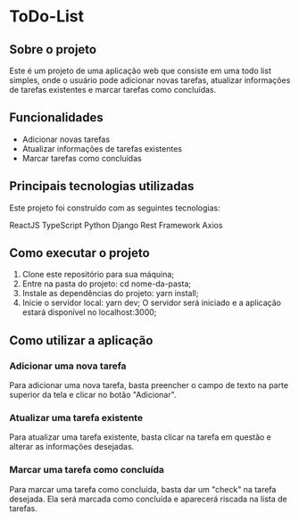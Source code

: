 # ToDo-List
## Sobre o projeto
Este é um projeto de uma aplicação web que consiste em uma todo list simples, onde o usuário pode adicionar novas tarefas, atualizar informações de tarefas existentes e marcar tarefas como concluídas.

## Funcionalidades
- Adicionar novas tarefas
- Atualizar informações de tarefas existentes
- Marcar tarefas como concluídas

## Principais tecnologias utilizadas
Este projeto foi construído com as seguintes tecnologias:

ReactJS
TypeScript
Python
Django Rest Framework
Axios

## Como executar o projeto

1. Clone este repositório para sua máquina;
2. Entre na pasta do projeto: cd nome-da-pasta;
3. Instale as dependências do projeto: yarn install;
4. Inicie o servidor local: yarn dev;
O servidor será iniciado e a aplicação estará disponível no localhost:3000;

## Como utilizar a aplicação
### Adicionar uma nova tarefa
Para adicionar uma nova tarefa, basta preencher o campo de texto na parte superior da tela e clicar no botão "Adicionar".

### Atualizar uma tarefa existente
Para atualizar uma tarefa existente, basta clicar na tarefa em questão e alterar as informações desejadas.

### Marcar uma tarefa como concluída
Para marcar uma tarefa como concluída, basta dar um "check" na tarefa desejada. Ela será marcada como concluída e aparecerá riscada na lista de tarefas.
